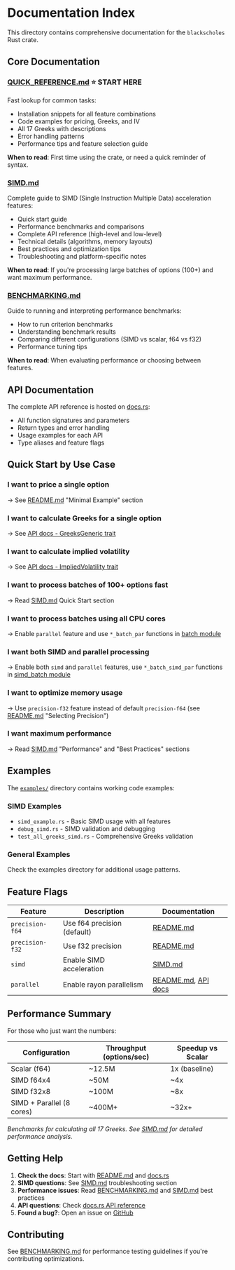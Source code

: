 # Documentation Index

This directory contains comprehensive documentation for the `blackscholes` Rust crate.

## Core Documentation

### [QUICK_REFERENCE.md](QUICK_REFERENCE.md) ⭐ START HERE
Fast lookup for common tasks:
- Installation snippets for all feature combinations
- Code examples for pricing, Greeks, and IV
- All 17 Greeks with descriptions
- Error handling patterns
- Performance tips and feature selection guide

**When to read**: First time using the crate, or need a quick reminder of syntax.

### [SIMD.md](SIMD.md)
Complete guide to SIMD (Single Instruction Multiple Data) acceleration features:
- Quick start guide
- Performance benchmarks and comparisons
- Complete API reference (high-level and low-level)
- Technical details (algorithms, memory layouts)
- Best practices and optimization tips
- Troubleshooting and platform-specific notes

**When to read**: If you're processing large batches of options (100+) and want maximum performance.

### [BENCHMARKING.md](BENCHMARKING.md)
Guide to running and interpreting performance benchmarks:
- How to run criterion benchmarks
- Understanding benchmark results
- Comparing different configurations (SIMD vs scalar, f64 vs f32)
- Performance tuning tips

**When to read**: When evaluating performance or choosing between features.

## API Documentation

The complete API reference is hosted on [docs.rs](https://docs.rs/blackscholes):
- All function signatures and parameters
- Return types and error handling
- Usage examples for each API
- Type aliases and feature flags

## Quick Start by Use Case

### I want to price a single option
→ See [README.md](../README.md) "Minimal Example" section

### I want to calculate Greeks for a single option
→ See [API docs - GreeksGeneric trait](https://docs.rs/blackscholes/latest/blackscholes/trait.GreeksGeneric.html)

### I want to calculate implied volatility
→ See [API docs - ImpliedVolatility trait](https://docs.rs/blackscholes/latest/blackscholes/trait.ImpliedVolatility.html)

### I want to process batches of 100+ options fast
→ Read [SIMD.md](SIMD.md) Quick Start section

### I want to process batches using all CPU cores
→ Enable `parallel` feature and use `*_batch_par` functions in [batch module](https://docs.rs/blackscholes/latest/blackscholes/batch/index.html)

### I want both SIMD and parallel processing
→ Enable both `simd` and `parallel` features, use `*_batch_simd_par` functions in [simd_batch module](https://docs.rs/blackscholes/latest/blackscholes/simd_batch/index.html)

### I want to optimize memory usage
→ Use `precision-f32` feature instead of default `precision-f64` (see [README.md](../README.md) "Selecting Precision")

### I want maximum performance
→ Read [SIMD.md](SIMD.md) "Performance" and "Best Practices" sections

## Examples

The [`examples/`](../examples/) directory contains working code examples:

### SIMD Examples
- `simd_example.rs` - Basic SIMD usage with all features
- `debug_simd.rs` - SIMD validation and debugging
- `test_all_greeks_simd.rs` - Comprehensive Greeks validation

### General Examples
Check the examples directory for additional usage patterns.

## Feature Flags

| Feature | Description | Documentation |
|---------|-------------|---------------|
| `precision-f64` | Use f64 precision (default) | [README.md](../README.md) |
| `precision-f32` | Use f32 precision | [README.md](../README.md) |
| `simd` | Enable SIMD acceleration | [SIMD.md](SIMD.md) |
| `parallel` | Enable rayon parallelism | [README.md](../README.md), [API docs](https://docs.rs/blackscholes) |

## Performance Summary

For those who just want the numbers:

| Configuration | Throughput (options/sec) | Speedup vs Scalar |
|---------------|-------------------------|-------------------|
| Scalar (f64) | ~12.5M | 1x (baseline) |
| SIMD f64x4 | ~50M | ~4x |
| SIMD f32x8 | ~100M | ~8x |
| SIMD + Parallel (8 cores) | ~400M+ | ~32x+ |

*Benchmarks for calculating all 17 Greeks. See [SIMD.md](SIMD.md) for detailed performance analysis.*

## Getting Help

1. **Check the docs**: Start with [README.md](../README.md) and [docs.rs](https://docs.rs/blackscholes)
2. **SIMD questions**: See [SIMD.md](SIMD.md) troubleshooting section
3. **Performance issues**: Read [BENCHMARKING.md](BENCHMARKING.md) and [SIMD.md](SIMD.md) best practices
4. **API questions**: Check [docs.rs API reference](https://docs.rs/blackscholes)
5. **Found a bug?**: Open an issue on [GitHub](https://github.com/hayden4r4/blackscholes-rust)

## Contributing

See [BENCHMARKING.md](BENCHMARKING.md) for performance testing guidelines if you're contributing optimizations.
